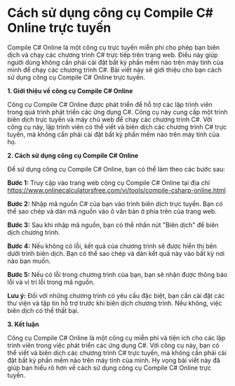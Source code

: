 Cách sử dụng công cụ Compile C# Online trực tuyến
=================================================

Compile C# Online là một công cụ trực tuyến miễn phí cho phép bạn biên dịch và chạy các chương trình C# trực tiếp trên trang web. Điều này giúp người dùng không cần phải cài đặt bất kỳ phần mềm nào trên máy tính của mình để chạy các chương trình C#. Bài viết này sẽ giới thiệu cho bạn cách sử dụng công cụ Compile C# Online trực tuyến.

**1. Giới thiệu về công cụ Compile C# Online**

Công cụ Compile C# Online được phát triển để hỗ trợ các lập trình viên trong quá trình phát triển các ứng dụng C#. Công cụ này cung cấp một trình biên dịch trực tuyến và máy chủ web để chạy các chương trình C#. Với công cụ này, lập trình viên có thể viết và biên dịch các chương trình C# trực tuyến, mà không cần phải cài đặt bất kỳ phần mềm nào trên máy tính của họ.

**2. Cách sử dụng công cụ Compile C# Online**

Để sử dụng công cụ Compile C# Online, bạn có thể làm theo các bước sau:

**Bước 1:** Truy cập vào trang web công cụ Compile C# Online tại địa chỉ <https://www.onlinecalculatorsfree.com/vi/tools/compile-csharp-online.html>

**Bước 2:** Nhập mã nguồn C# của bạn vào trình biên dịch trực tuyến. Bạn có thể sao chép và dán mã nguồn vào ô văn bản ở phía trên của trang web.

**Bước 3:** Sau khi nhập mã nguồn, bạn có thể nhấn nút "Biên dịch" để biên dịch chương trình.

**Bước 4:** Nếu không có lỗi, kết quả của chương trình sẽ được hiển thị bên dưới trình biên dịch. Bạn có thể sao chép và dán kết quả này vào bất kỳ nơi nào bạn muốn.

**Bước 5:** Nếu có lỗi trong chương trình của bạn, bạn sẽ nhận được thông báo lỗi và vị trí lỗi trong mã nguồn.

**Lưu ý:** Đối với những chương trình có yêu cầu đặc biệt, bạn cần cài đặt các thư viện và tập tin hỗ trợ trước khi biên dịch chương trình. Nếu không, việc biên dịch có thể thất bại.

**3. Kết luận**

Công cụ Compile C# Online là một công cụ miễn phí và tiện ích cho các lập trình viên trong việc phát triển các ứng dụng C#. Với công cụ này, bạn có thể viết và biên dịch các chương trình C# trực tuyến, mà không cần phải cài đặt bất kỳ phần mềm nào trên máy tính của mình. Hy vọng bài viết này đã giúp bạn hiểu rõ hơn về cách sử dụng công cụ Compile C# Online trực tuyến.